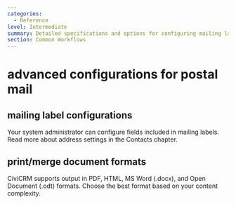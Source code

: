 ```yaml
---
categories:
  - Reference
level: Intermediate
summary: Detailed specifications and options for configuring mailing labels and print/merge documents in CiviCRM.
section: Common Workflows
---
```


# advanced configurations for postal mail
## mailing label configurations
Your system administrator can configure fields included in mailing labels. Read more about address settings in the Contacts chapter.

## print/merge document formats
CiviCRM supports output in PDF, HTML, MS Word (.docx), and Open Document (.odt) formats. Choose the best format based on your content complexity.
